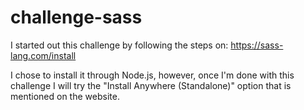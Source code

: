 # challenge-sass
I started out this challenge by following the steps on: https://sass-lang.com/install

I chose to install it through Node.js, however, once I'm done with this challenge I will try the "Install Anywhere (Standalone)" option that is mentioned on the website.